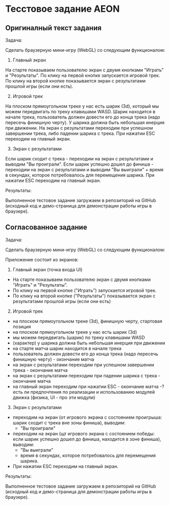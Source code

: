 # Тесстовое задание AEON

## Оригиналный текст задания

Задача:

Сделать браузерную мини-игру (WebGL) со следующим функционалом:

1. Главный экран

На старте показываем пользователю экран с двумя кнопками "Играть" и "Результаты". По клику на первой кнопке запускается игровой трек. По клику на второй кнопке показывается экран с результатами прошлой игры (если они есть).

2. Игровой трек

На плоском прямоугольном треке у нас есть шарик (3d), который мы можем передвигать по треку клавишами WASD. Шарик находится в начале трека, пользователь должен довести его до конца трека (надо пересечь финишную черту). У шарика должна быть небольшая инерция при движении. На экран с результатами переходим при успешном завершении трека, либо падении шарика с трека. При нажатии ESC переходим на главный экран.

3. Экран с результатами

Если шарик сходит с трека - переходим на экран с результатами и выводим "Вы проиграли". Если шарик успешно дошел до финиша - переходим на экран с результатами и выводим "Вы выиграли" + время в секундах, которое потребовалось для перемещения шарика. При нажатии ESC переходим на главный экран.

Результаты:

Выполненное тестовое задание загружаем в репозиторий на GitHub (исходный код и демо-страница для демонстрации работы игры в браузере).

## Согласованное задание

Задача:

Сделать браузерную мини-игру (WebGL) со следующим функционалом:

Приложение состоит из экранов:

1. Главный экран (точка входа UI)

- На старте показываем пользователю экран с двумя кнопками "Играть" и "Результаты".
- По клику на первой кнопке ("Играть") запускается игровой трек.
- По клику на второй кнопке ("Результаты") показывается экран с результатами прошлой игры (если они есть)

2. Игровой трек

- на плоском прямоугольном треке (3d), финишную черту, стартовая позиция
- на плоском прямоугольном треке у нас есть шарик (3d)
- мы можем передвигать (шарик) по треку клавишами WASD
- (характер) у шарика должна быть небольшая инерция при движении
- на старте матча шарик находится в начале трека
- пользователь должен довести его до конца трека (надо пересечь финишную черту) - окончание матча
- на экран с результатами переходим при успешном завершении трека - окончание матча
- на экран с результатами переходим при падении шарика с трека - окончание матча
- на главный экран переходим при нажатии ESC - окончание матча
-? есть ли предпочтения по реализации и использованию модулей движка (физика, UI - про эти модули)

3. Экран с результатами

- переходим на экран (от игрового экрана с состоянием проигрыша: шарик сходит с трека вне зоны финиша), выводим:
  - "Вы проиграли"
- переходим на экран (щт игрового экрана с состоянием победы: если шарик успешно дошел до финиша, находится в зоне финиша), выводим:
  - "Вы выиграли"
  - время в секундах, которое потребовалось для перемещения шарика.
- При нажатии ESC переходим на главный экран.

Результаты:

Выполненное тестовое задание загружаем в репозиторий на GitHub (исходный код и демо-страница для демонстрации работы игры в браузере).